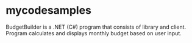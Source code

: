 # mycodesamples
BudgetBuilder is a .NET (C#) program that consists of library and client. 
Program calculates and displays monthly budget based on user input.
